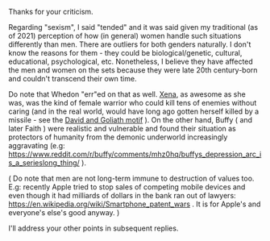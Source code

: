 
Thanks for your criticism.

Regarding "sexism", I said "tended" and it was said given my traditional (as of 2021) perception of how (in general) women handle such situations differently than men. There are outliers for both genders naturally. I don't know the reasons for them - they could be biological/genetic, cultural, educational, psychological, etc. Nonetheless, I believe they have affected the men and women on the sets because they were late 20th century-born and couldn't transcend their own time.

Do note that Whedon "err"ed on that as well. [Xena](https://en.wikipedia.org/wiki/Xena), as awesome as she was, was the kind of female warrior who could kill tens of enemies without caring (and in the real world, would have long ago gotten herself killed by a missile - see the [David and Goliath motif](https://www.shlomifish.org/philosophy/philosophy/putting-all-cards-on-the-table-2013/DocBook5/putting-all-cards-on-the-table-2013/david_and_goliath.xhtml) ). On the other hand, Buffy ( and later Faith ) were realistic and vulnerable and found their situation as protectors of humanity from the demonic underworld increasingly aggravating (e.g: https://www.reddit.com/r/buffy/comments/mhz0hq/buffys_depression_arc_is_a_serieslong_thing/ ).

( Do note that men are not long-term immune to destruction of values too. E.g: recently Apple tried to stop sales of competing mobile devices and even though it had milliards of dollars in the bank ran out of lawyers: https://en.wikipedia.org/wiki/Smartphone_patent_wars . It is for Apple's and everyone's else's good anyway. )

I'll address your other points in subsequent replies.
